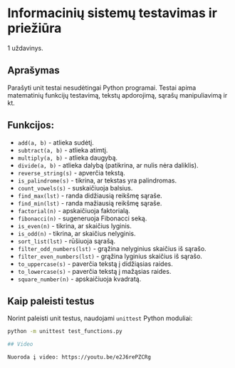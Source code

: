 # Informacinių sistemų testavimas ir priežiūra

1 uždavinys.

## Aprašymas
Parašyti unit testai nesudėtingai Python programai. 
Testai apima matematinių funkcijų testavimą, tekstų apdorojimą, sąrašų manipuliavimą ir kt.

## Funkcijos:
- `add(a, b)` - atlieka sudėtį.
- `subtract(a, b)` - atlieka atimtį.
- `multiply(a, b)` - atlieka daugybą.
- `divide(a, b)` - atlieka dalybą (patikrina, ar nulis nėra daliklis).
- `reverse_string(s)` - apverčia tekstą.
- `is_palindrome(s)` - tikrina, ar tekstas yra palindromas.
- `count_vowels(s)` - suskaičiuoja balsius.
- `find_max(lst)` - randa didžiausią reikšmę sąraše.
- `find_min(lst)` - randa mažiausią reikšmę sąraše.
- `factorial(n)` - apskaičiuoja faktorialą.
- `fibonacci(n)` - sugeneruoja Fibonacci seką.
- `is_even(n)` - tikrina, ar skaičius lyginis.
- `is_odd(n)` - tikrina, ar skaičius nelyginis.
- `sort_list(lst)` - rūšiuoja sąrašą.
- `filter_odd_numbers(lst)` - grąžina nelyginius skaičius iš sąrašo.
- `filter_even_numbers(lst)` - grąžina lyginius skaičius iš sąrašo.
- `to_uppercase(s)` - paverčia tekstą į didžiąsias raides.
- `to_lowercase(s)` - paverčia tekstą į mažąsias raides.
- `square_number(n)` - apskaičiuoja kvadratą.

## Kaip paleisti testus
Norint paleisti unit testus, naudojami `unittest` Python moduliai:

```bash
python -m unittest test_functions.py

## Video

Nuoroda į video: https://youtu.be/e2J6rePZCRg

